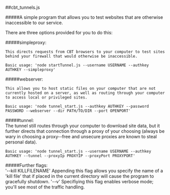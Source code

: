 ##cbt_tunnels.js 

#####A simple program that allows you to test websites that are otherwise inaccessible to our service.

There are three options provided for you to do this:

#####simpleproxy:

	This directs requests from CBT browsers to your computer to test sites behind your firewall that would otherwise be inaccessible.

	Basic usage: 'node startTunnel.js --username USERNAME --authkey AUTHKEY --simpleproxy'

#####webserver:<br>

	This allows you to host static files on your computer that are not currently hosted on a server, as well as routing through your computer to access local or privileged sites.
	
	Basic usage: 'node tunnel_start.js --authkey AUTHKEY --password PASSWORD --webserver --dir PATH/TO/DIR --port OPENPORT'

#####tunnel:<br>
	The tunnel still routes through your computer to download site data, but it further directs that connection through a proxy of your choosing (always be wary in choosing a proxy--free and unsecure proxies are known to steal personal data).

	Basic usage: 'node tunnel_start.js --username USERNAME --authkey AUTHKEY --tunnel --proxyIp PROXYIP --proxyPort PROXYPORT'

#####Further flags:<br>
	'--kill KILLFILENAME'
		Appending this flag allows you specify the name of a 'kill file' that if placed in the current directory will cause the program to gracefully shutdown.
	'--v'
		Specifiying this flag enables verbose mode; you'll see most of the traffic handling.
